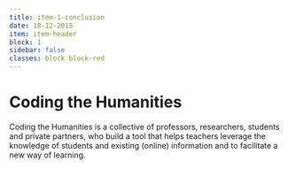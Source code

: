 ```yaml
---
title: item-1-conclusion
date: 18-12-2015
item: item-header
block: 1
sidebar: false
classes: block block-red
---
```

# Coding the Humanities

Coding the Humanities is a collective of professors, researchers, students and private partners, who build a tool that helps teachers leverage the knowledge of students and existing (online) information and to facilitate a new way of learning.